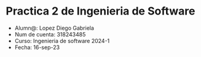 Practica 2 de Ingenieria de Software
========================

* Alumn@: Lopez Diego Gabriela
* Num de cuenta: 318243485
* Curso: Ingenieria de software 2024-1
* Fecha: 16-sep-23
